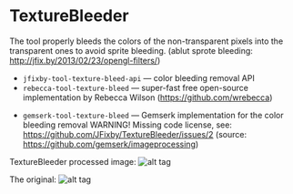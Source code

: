 # TextureBleeder
The tool properly bleeds the colors of the non-transparent pixels into the transparent ones to avoid sprite bleeding.
(ablut sprote bleeding: http://jfix.by/2013/02/23/opengl-filters/)
+ `jfixby-tool-texture-bleed-api` — color bleeding removal API
+ `rebecca-tool-texture-bleed` — super-fast free open-source implementation by Rebecca Wilson (https://github.com/wrebecca)
- `gemserk-tool-texture-bleed` — Gemserk implementation for the color bleeding removal WARNING! Missing code license, see: https://github.com/JFixby/TextureBleeder/issues/2 (source: https://github.com/gemserk/imageprocessing)

TextureBleeder processed image:
![alt tag](https://cloud.githubusercontent.com/assets/1580663/10712269/e9413c1a-7a95-11e5-9785-008e429a18da.png)

The original:
![alt tag](https://cloud.githubusercontent.com/assets/1580663/10712275/236b8b0c-7a96-11e5-9bec-e7ae4afc1b10.png)

